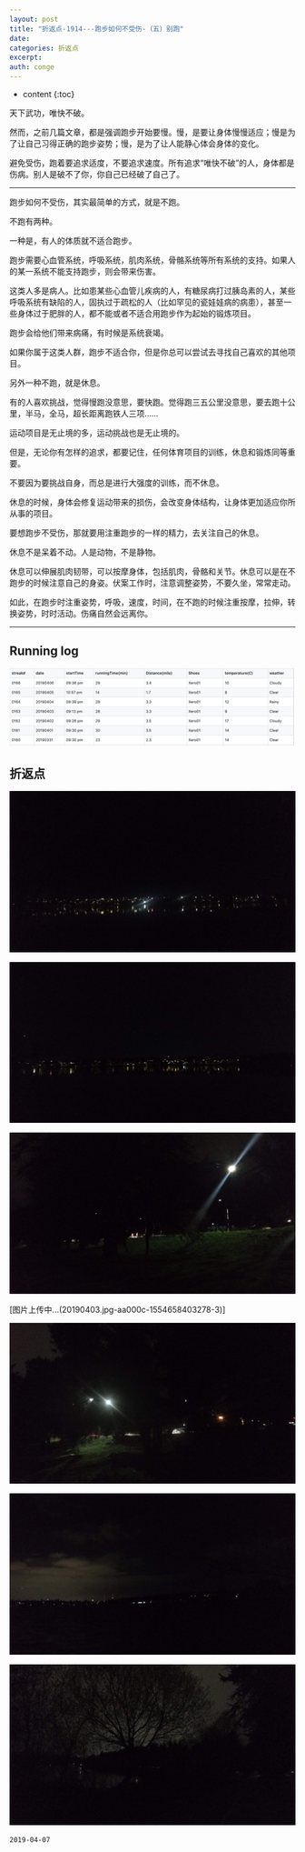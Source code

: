 ```yaml
---
layout: post
title: "折返点-1914---跑步如何不受伤-（五）别跑"
date:
categories: 折返点
excerpt:
auth: conge
---
```

* content
{:toc}

天下武功，唯快不破。

然而，之前几篇文章，都是强调跑步开始要慢。慢，是要让身体慢慢适应；慢是为了让自己习得正确的跑步姿势；慢，是为了让人能静心体会身体的变化。

避免受伤，跑着要追求适度，不要追求速度。所有追求“唯快不破”的人，身体都是伤病。别人是破不了你，你自己已经破了自己了。

----

跑步如何不受伤，其实最简单的方式，就是不跑。

不跑有两种。

一种是，有人的体质就不适合跑步。

跑步需要心血管系统，呼吸系统，肌肉系统，骨骼系统等所有系统的支持。如果人的某一系统不能支持跑步，则会带来伤害。

这类人多是病人。比如患某些心血管儿疾病的人，有糖尿病打过胰岛素的人，某些呼吸系统有缺陷的人，固执过于疏松的人（比如罕见的瓷娃娃病的病患），甚至一些身体过于肥胖的人，都不能或者不适合用跑步作为起始的锻炼项目。

跑步会给他们带来病痛，有时候是系统衰竭。

如果你属于这类人群，跑步不适合你，但是你总可以尝试去寻找自己喜欢的其他项目。

另外一种不跑，就是休息。

有的人喜欢挑战，觉得慢跑没意思，要快跑。觉得跑三五公里没意思，要去跑十公里，半马，全马，超长距离跑铁人三项……

运动项目是无止境的多，运动挑战也是无止境的。

但是，无论你有怎样的追求，都要记住，任何体育项目的训练，休息和锻炼同等重要。

不要因为要挑战自身，而总是进行大强度的训练，而不休息。

休息的时候，身体会修复运动带来的损伤，会改变身体结构，让身体更加适应你所从事的项目。

要想跑步不受伤，那就要用注重跑步的一样的精力，去关注自己的休息。

休息不是呆着不动。人是动物，不是静物。

休息可以伸展肌肉韧带，可以按摩身体，包括肌肉，骨骼和关节。休息可以是在不跑步的时候注意自己的身姿。伏案工作时，注意调整姿势，不要久坐，常常走动。

如此，在跑步时注重姿势，呼吸，速度，时间，在不跑的时候注重按摩，拉伸，转换姿势，时时活动。伤痛自然会远离你。

----

## Running log
![Running log week 14 2019](/assets/images/折返点/118382-4f8894ec3d813f4b.png)

## 折返点
![20190331](/assets/images/折返点/118382-3554670785efa054.jpg)

![20190401.jpg](/assets/images/折返点/118382-875706d1f3b42925.jpg)

![20190402.jpg](/assets/images/折返点/118382-9e6ae56d7c579af3.jpg)

[图片上传中...(20190403.jpg-aa000c-1554658403278-3)]

![20190404.jpg](/assets/images/折返点/118382-1f22aa82908b136b.jpg)

![20190405.jpg](/assets/images/折返点/118382-24a736a559823663.jpg)

![20190406.jpg](/assets/images/折返点/118382-d0ad5420e2f35373.jpg)


```
2019-04-07
```
